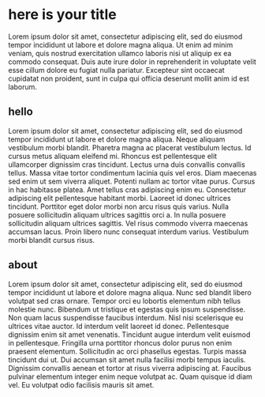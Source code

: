 # here is your title

Lorem ipsum dolor sit amet, consectetur adipiscing elit, sed do eiusmod tempor incididunt ut labore et dolore magna aliqua. Ut enim ad minim veniam, quis nostrud exercitation ullamco laboris nisi ut aliquip ex ea commodo consequat. Duis aute irure dolor in reprehenderit in voluptate velit esse cillum dolore eu fugiat nulla pariatur. Excepteur sint occaecat cupidatat non proident, sunt in culpa qui officia deserunt mollit anim id est laborum.

## hello

Lorem ipsum dolor sit amet, consectetur adipiscing elit, sed do eiusmod tempor incididunt ut labore et dolore magna aliqua. Neque aliquam vestibulum morbi blandit. Pharetra magna ac placerat vestibulum lectus. Id cursus metus aliquam eleifend mi. Rhoncus est pellentesque elit ullamcorper dignissim cras tincidunt. Lectus urna duis convallis convallis tellus. Massa vitae tortor condimentum lacinia quis vel eros. Diam maecenas sed enim ut sem viverra aliquet. Potenti nullam ac tortor vitae purus. Cursus in hac habitasse platea. Amet tellus cras adipiscing enim eu. Consectetur adipiscing elit pellentesque habitant morbi. Laoreet id donec ultrices tincidunt. Porttitor eget dolor morbi non arcu risus quis varius. Nulla posuere sollicitudin aliquam ultrices sagittis orci a. In nulla posuere sollicitudin aliquam ultrices sagittis. Vel risus commodo viverra maecenas accumsan lacus. Proin libero nunc consequat interdum varius. Vestibulum morbi blandit cursus risus.

## about

Lorem ipsum dolor sit amet, consectetur adipiscing elit, sed do eiusmod tempor incididunt ut labore et dolore magna aliqua. Nunc sed blandit libero volutpat sed cras ornare. Tempor orci eu lobortis elementum nibh tellus molestie nunc. Bibendum ut tristique et egestas quis ipsum suspendisse. Non quam lacus suspendisse faucibus interdum. Nisl nisi scelerisque eu ultrices vitae auctor. Id interdum velit laoreet id donec. Pellentesque dignissim enim sit amet venenatis. Tincidunt augue interdum velit euismod in pellentesque. Fringilla urna porttitor rhoncus dolor purus non enim praesent elementum. Sollicitudin ac orci phasellus egestas. Turpis massa tincidunt dui ut. Dui accumsan sit amet nulla facilisi morbi tempus iaculis. Dignissim convallis aenean et tortor at risus viverra adipiscing at. Faucibus pulvinar elementum integer enim neque volutpat ac. Quam quisque id diam vel. Eu volutpat odio facilisis mauris sit amet.